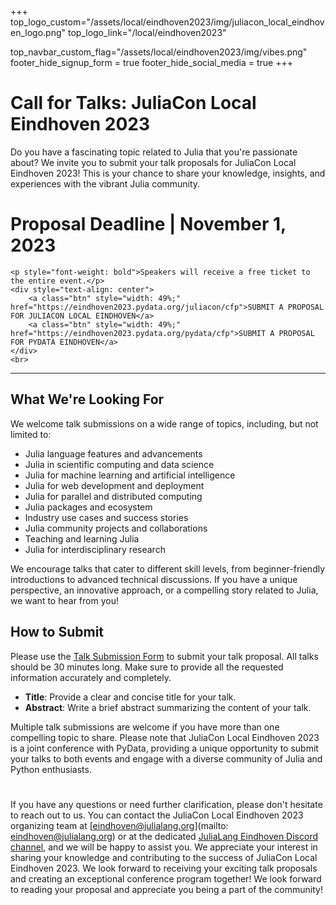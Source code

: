 +++
top_logo_custom="/assets/local/eindhoven2023/img/juliacon_local_eindhoven_logo.png"
top_logo_link="/local/eindhoven2023"

top_navbar_custom_flag="/assets/local/eindhoven2023/img/vibes.png"
footer_hide_signup_form = true
footer_hide_social_media = true
+++

# Call for Talks: JuliaCon Local Eindhoven 2023

Do you have a fascinating topic related to Julia that you're passionate about? We invite you to submit your talk proposals for JuliaCon Local Eindhoven 2023! This is your chance to share your knowledge, insights, and experiences with the vibrant Julia community.

# Proposal Deadline | November 1, 2023

~~~
<p style="font-weight: bold">Speakers will receive a free ticket to the entire event.</p>
<div style="text-align: center">
    <a class="btn" style="width: 49%;" href="https://eindhoven2023.pydata.org/juliacon/cfp">SUBMIT A PROPOSAL FOR JULIACON LOCAL EINDHOVEN</a>
    <a class="btn" style="width: 49%;" href="https://eindhoven2023.pydata.org/pydata/cfp">SUBMIT A PROPOSAL FOR PYDATA EINDHOVEN</a>
</div>
<br>
~~~

****

## What We're Looking For

We welcome talk submissions on a wide range of topics, including, but not limited to:

- Julia language features and advancements
- Julia in scientific computing and data science
- Julia for machine learning and artificial intelligence
- Julia for web development and deployment
- Julia for parallel and distributed computing
- Julia packages and ecosystem
- Industry use cases and success stories
- Julia community projects and collaborations
- Teaching and learning Julia
- Julia for interdisciplinary research

We encourage talks that cater to different skill levels, from beginner-friendly introductions to advanced technical discussions. If you have a unique perspective, an innovative approach, or a compelling story related to Julia, we want to hear from you!

## How to Submit

Please use the [Talk Submission Form](https://eindhoven2023.pydata.org/juliacon/cfp) to submit your talk proposal. All talks should be 30 minutes long. Make sure to provide all the requested information accurately and completely. 

- **Title**: Provide a clear and concise title for your talk.
- **Abstract**: Write a brief abstract summarizing the content of your talk.

Multiple talk submissions are welcome if you have more than one compelling topic to share. Please note that JuliaCon Local Eindhoven 2023 is a joint conference with PyData, providing a unique opportunity to submit your talks to both events and engage with a diverse community of Julia and Python enthusiasts.

#

If you have any questions or need further clarification, please don't hesitate to reach out to us. You can contact the JuliaCon Local Eindhoven 2023 organizing team at [eindhoven@julialang.org](mailto: eindhoven@julialang.org) or at the dedicated [JuliaLang Eindhoven Discord channel](https://discord.gg/hYeUhkPKfD), and we will be happy to assist you.
We appreciate your interest in sharing your knowledge and contributing to the success of JuliaCon Local Eindhoven 2023. We look forward to receiving your exciting talk proposals and creating an exceptional conference program together!
We look forward to reading your proposal and appreciate you being a part of the community!

